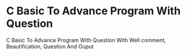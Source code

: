 # C Basic To Advance Program With Question
 C Basic To Advance Program With Question With Well comment, Beautification, Question And Ouput
